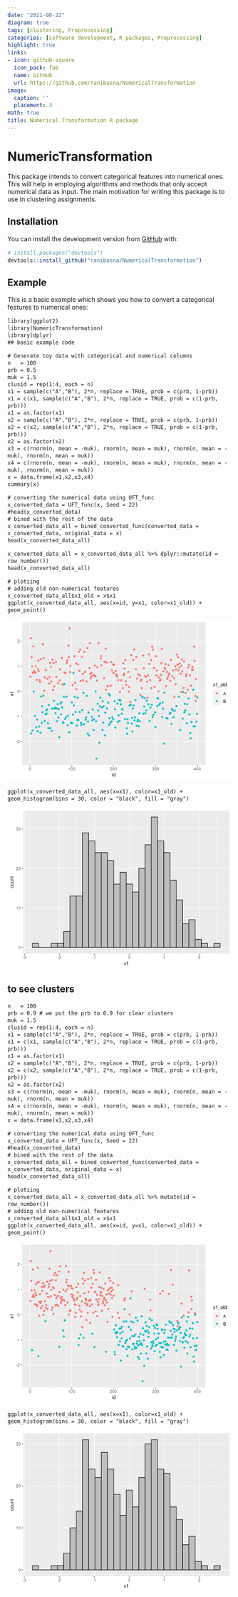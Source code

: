 ```yaml
---
date: "2021-08-22"
diagram: true
tags: [clustering, Preprocessing]
categories: [software development, R packages, Preprocessing]
highlight: true
links:
- icon: github-square
  icon_pack: fab
  name: GitHub
  url: https://github.com/ranibasna/NumericalTransformation
image:
  caption: ''
  placement: 3
math: true
title: Numerical Transformation R package
---
```



# NumericTransformation

This package intends to convert categorical features into numerical ones. This will help in employing algorithms and methods that only accept numerical data as input. The main motivation for writing this package is to use in clustering assignments.


## Installation


You can install the development version from [GitHub](https://github.com/ranibasna/NumericalTransformation) with:

``` r
# install.packages("devtools")
devtools::install_github("ranibasna/NumericalTransformation")
```
## Example

This is a basic example which shows you how to convert a categorical features to numerical ones:

```{r libraries}
library(ggplot2)
library(NumericTransformation)
library(dplyr)
## basic example code
```


```{r}
# Generate toy data with categorical and numerical columns
n   = 100
prb = 0.5
muk = 1.5
clusid = rep(1:4, each = n)
x1 = sample(c("A","B"), 2*n, replace = TRUE, prob = c(prb, 1-prb))
x1 = c(x1, sample(c("A","B"), 2*n, replace = TRUE, prob = c(1-prb, prb)))
x1 = as.factor(x1)
x2 = sample(c("A","B"), 2*n, replace = TRUE, prob = c(prb, 1-prb))
x2 = c(x2, sample(c("A","B"), 2*n, replace = TRUE, prob = c(1-prb, prb)))
x2 = as.factor(x2)
x3 = c(rnorm(n, mean = -muk), rnorm(n, mean = muk), rnorm(n, mean = -muk), rnorm(n, mean = muk))
x4 = c(rnorm(n, mean = -muk), rnorm(n, mean = muk), rnorm(n, mean = -muk), rnorm(n, mean = muk))
x = data.frame(x1,x2,x3,x4)
summary(x)
```


```{r}
# converting the numerical data using UFT_func
x_converted_data = UFT_func(x, Seed = 22)
#head(x_converted_data)
# bined with the rest of the data
x_converted_data_all = bined_converted_func(converted_data = x_converted_data, original_data = x)
head(x_converted_data_all)
```

```{r}
x_converted_data_all = x_converted_data_all %>% dplyr::mutate(id = row_number())
head(x_converted_data_all)
```


```{r plots}
# plotiing
# adding old non-numerical features
x_converted_data_all$x1_old = x$x1
ggplot(x_converted_data_all, aes(x=id, y=x1, color=x1_old)) + geom_point()
```

![](Normal_1.png)

```{r}
ggplot(x_converted_data_all, aes(x=x1), color=x1_old) + geom_histogram(bins = 30, color = "black", fill = "gray")
```
![](Hist_1.png)

## to see clusters

```{r}
n   = 100
prb = 0.9 # we put the prb to 0.9 for clear clusters
muk = 1.5
clusid = rep(1:4, each = n)
x1 = sample(c("A","B"), 2*n, replace = TRUE, prob = c(prb, 1-prb))
x1 = c(x1, sample(c("A","B"), 2*n, replace = TRUE, prob = c(1-prb, prb)))
x1 = as.factor(x1)
x2 = sample(c("A","B"), 2*n, replace = TRUE, prob = c(prb, 1-prb))
x2 = c(x2, sample(c("A","B"), 2*n, replace = TRUE, prob = c(1-prb, prb)))
x2 = as.factor(x2)
x3 = c(rnorm(n, mean = -muk), rnorm(n, mean = muk), rnorm(n, mean = -muk), rnorm(n, mean = muk))
x4 = c(rnorm(n, mean = -muk), rnorm(n, mean = muk), rnorm(n, mean = -muk), rnorm(n, mean = muk))
x = data.frame(x1,x2,x3,x4)
```


```{r}
# converting the numerical data using UFT_func
x_converted_data = UFT_func(x, Seed = 22)
#head(x_converted_data)
# bined with the rest of the data
x_converted_data_all = bined_converted_func(converted_data = x_converted_data, original_data = x)
head(x_converted_data_all)
```


```{r cluster_plots}
# plotiing
x_converted_data_all = x_converted_data_all %>% mutate(id = row_number())
# adding old non-numerical features
x_converted_data_all$x1_old = x$x1
ggplot(x_converted_data_all, aes(x=id, y=x1, color=x1_old)) + geom_point()
```
![](Scatter_cluster.png)

```{r}
ggplot(x_converted_data_all, aes(x=x1), color=x1_old) + geom_histogram(bins = 30, color = "black", fill = "gray")
```
![](Hist_cluster.png)
